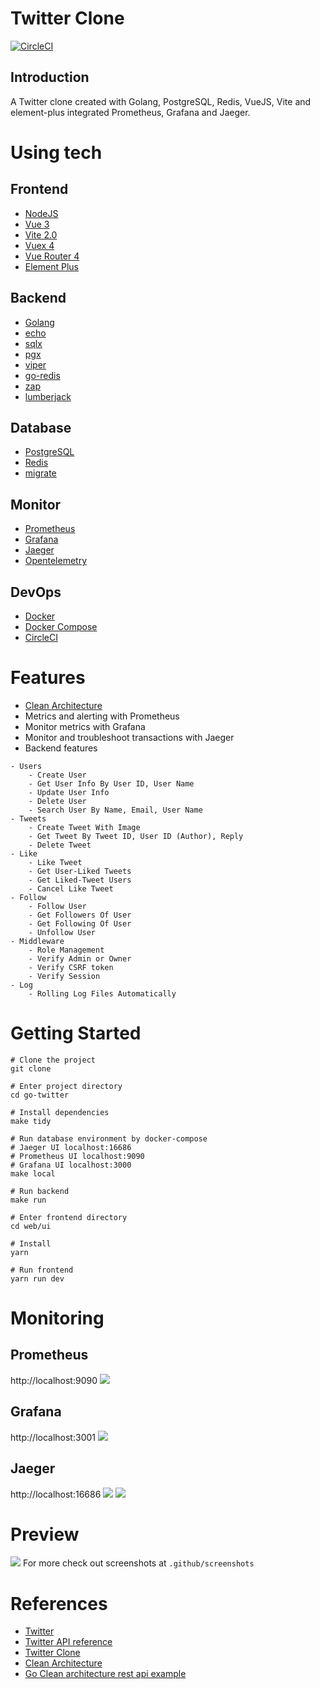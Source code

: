 # Twitter Clone
[![CircleCI](https://circleci.com/gh/JamesHsu333/go-twitter/tree/main.svg?style=svg)](https://circleci.com/gh/JamesHsu333/go-twitter/tree/main)
## Introduction
A Twitter clone created with Golang, PostgreSQL, Redis, VueJS, Vite and element-plus integrated Prometheus, Grafana and Jaeger.
# Using tech
## Frontend
- [NodeJS](https://nodejs.org/en/)
- [Vue 3](https://v3.vuejs.org/)
- [Vite 2.0](https://vitejs.dev/)
- [Vuex 4](https://next.vuex.vuejs.org)
- [Vue Router 4](https://next.router.vuejs.org)
- [Element Plus](https://element-plus.org/en-US/)

## Backend
- [Golang](golang.org)
- [echo](https://github.com/labstack/echo)
- [sqlx](https://github.com/jmoiron/sqlx)
- [pgx](https://github.com/jackc/pgx)
- [viper](https://github.com/spf13/viper)
- [go-redis](https://github.com/go-redis/redis)
- [zap](https://github.com/uber-go/zap)
- [lumberjack](gopkg.in/natefinch/lumberjack.v2)

## Database
- [PostgreSQL](postgresql.org)
- [Redis](redis.io)
- [migrate](https://github.com/golang-migrate/migrate)

## Monitor
- [Prometheus](https://prometheus.io/)
- [Grafana](https://grafana.com/)
- [Jaeger](https://www.jaegertracing.io/)
- [Opentelemetry](https://opentelemetry.io/)

## DevOps
- [Docker](https://www.docker.com/)
- [Docker Compose](https://docs.docker.com/compose/)
- [CircleCI](https://circleci.com/)

# Features
- [Clean Architecture](https://blog.cleancoder.com/uncle-bob/2012/08/13/the-clean-architecture.html)
- Metrics and alerting with Prometheus
- Monitor metrics with Grafana
- Monitor and troubleshoot transactions with Jaeger
- Backend features
```
- Users
    - Create User
    - Get User Info By User ID, User Name
    - Update User Info
    - Delete User
    - Search User By Name, Email, User Name
- Tweets
    - Create Tweet With Image
    - Get Tweet By Tweet ID, User ID (Author), Reply
    - Delete Tweet
- Like
    - Like Tweet
    - Get User-Liked Tweets
    - Get Liked-Tweet Users
    - Cancel Like Tweet
- Follow
    - Follow User
    - Get Followers Of User
    - Get Following Of User
    - Unfollow User
- Middleware
    - Role Management
    - Verify Admin or Owner
    - Verify CSRF token
    - Verify Session
- Log
    - Rolling Log Files Automatically
```
# Getting Started
``` shell
# Clone the project
git clone 

# Enter project directory
cd go-twitter

# Install dependencies
make tidy

# Run database environment by docker-compose
# Jaeger UI localhost:16686
# Prometheus UI localhost:9090
# Grafana UI localhost:3000
make local

# Run backend
make run

# Enter frontend directory
cd web/ui

# Install
yarn

# Run frontend
yarn run dev
```
# Monitoring
## Prometheus
http://localhost:9090
![](.github/screenshots/prometheus.png)
## Grafana
http://localhost:3001
![](.github/screenshots/grafana.png)
## Jaeger
http://localhost:16686
![](.github/screenshots/jaeger-01.png)
![](.github/screenshots/jaeger-02.png)

# Preview
![](.github/screenshots/operation-02.png)
For more check out screenshots at `.github/screenshots`
# References
- [Twitter](https://twitter.com)
- [Twitter API reference](https://developer.twitter.com/en/docs/api-reference-index)
- [Twitter Clone](https://github.com/HotPotatoC/twitter-clone)
- [Clean Architecture](https://blog.cleancoder.com/uncle-bob/2012/08/13/the-clean-architecture.html)
- [Go Clean architecture rest api example](https://dev.to/aleksk1ng/my-first-go-rest-api-3bl3)